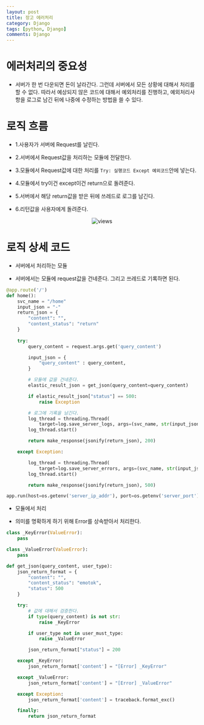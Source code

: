 ```yaml
---
layout: post
title: 장고 에러처리
category: Django
tags: [python, Django]
comments: Django
---
```


# 에러처리의 중요성

- 서버가 한 번 다운되면 돈이 날라간다. 그런데 서버에서 모든 상황에 대해서 처리를 할 수 없다. 따라서 예상되지 않은 코드에 대해서 예외처리를 진행하고, 예외처리사항을 로그로 남긴 뒤에 나중에 수정하는 방법을 쓸 수 있다.

# 로직 흐름

- 1.사용자가 서버에 Request를 날린다.

- 2.서버에서 Request값을 처리하는 모듈에 전달한다.

- 3.모듈에서 Request값에 대한 처리를 `Try: 실행코드 Except 예외코드`안에 넣는다.

- 4.모듈에서 try이건 except이건 return으로 돌려준다.

- 5.서버에서 해당 return값을 받은 뒤에 쓰레드로 로그를 남긴다.

- 6.리턴값을 사용자에게 돌려준다.

<center>
<figure>
<img src="https://imgur.com/USe55Gn.png" alt="views">
<figcaption></figcaption>
</figure>
</center>

# 로직 상세 코드

- 서버에서 처리하는 모듈

- 서버에서는 모듈에 request값을 건네준다. 그리고 쓰레드로 기록하면 된다.

```python
@app.route('/')
def home():
    svc_name = "/home"
    input_json = "-"
    return_json = {
        "content": "",
        "content_status": "return"
    }
    
    try:
        query_content = request.args.get('query_content')

        input_json = {
            "query_content" : query_content,
        }

        # 모듈에 값을 건네준다.
        elastic_result_json = get_json(query_content=query_content)

        if elastic_result_json["status"] == 500:
            raise Exception

        # 로그에 기록을 남긴다.
        log_thread = threading.Thread(
            target=log.save_server_logs, args=(svc_name, str(input_json), str(return_json)))
        log_thread.start()

        return make_response(jsonify(return_json), 200)

    except Exception:

        log_thread = threading.Thread(
            target=log.save_server_errors, args=(svc_name, str(input_json), str(return_json)))
        log_thread.start()

        return make_response(jsonify(return_json), 500)

app.run(host=os.getenv('server_ip_addr'), port=os.getenv('server_port'))
```

- 모듈에서 처리

- 의미를 명확하게 하기 위해 Error를 상속받아서 처리한다.

```python
class _KeyError(ValueError):
    pass

class _ValueError(ValueError):
    pass

def get_json(query_content, user_type):
    json_return_format = {
        "content": "",
        "content_status": "emotok",
        "status": 500
    }

    try:
        # 값에 대해서 검증한다.
        if type(query_content) is not str:
            raise _KeyError

        if user_type not in user_must_type:
            raise _ValueError

        json_return_format["status"] = 200

    except _KeyError:
        json_return_format['content'] = "[Error] _KeyError"

    except _ValueError:
        json_return_format['content'] = "[Error] _ValueError"

    except Exception:
        json_return_format['content'] = traceback.format_exc()

    finally:
        return json_return_format

```